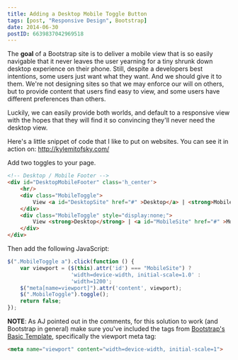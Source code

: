 ```yaml
---
title: Adding a Desktop Mobile Toggle Button
tags: [post, "Responsive Design", Bootstrap]
date: 2014-06-30
postID: 6639837042969518
---
```


The **goal** of a Bootstrap site is to deliver a mobile view that is so easily navigable that it never leaves the user yearning for a tiny shrunk down desktop experience on their phone.  Still, despite a developers best intentions, some users just want what they want.  And we should give it to them.  We're not designing sites so that we may enforce our will on others, but to provide content that users find easy to view, and some users have different preferences than others.

Luckily, we can easily provide both worlds, and default to a responsive view with the hopes that they will find it so convincing they'll never need the desktop view.

Here's a little snippet of code that I like to put on websites. You can see it in action on: http://kylemitofsky.com/

Add two toggles to your page.

```html
<!-- Desktop / Mobile Footer -->
<div id="DesktopMobileFooter" class='h_center'>
    <hr/>
    <div class="MobileToggle">
        View <a id="DesktopSite" href="#" >Desktop</a> | <strong>Mobile</strong> Site
    </div>
    <div class="MobileToggle" style="display:none;">
        View <strong>Desktop</strong> | <a id="MobileSite" href="#" >Mobile</a> Site
    </div>
</div>
```

Then add the following JavaScript:

```js
$(".MobileToggle a").click(function () {
    var viewport = ($(this).attr('id') === "MobileSite") ?
                    'width=device-width, initial-scale=1.0' :
                    'width=1200';
    $("meta[name=viewport]").attr('content', viewport);
    $(".MobileToggle").toggle();
    return false;
});
```

**NOTE**: As AJ pointed out in the comments, for this solution to work (and Bootstrap in general) make sure you've included the tags from [Bootstrap's Basic Template](http://getbootstrap.com/getting-started/#template), specifically the viewport meta tag:

```html
<meta name="viewport" content="width=device-width, initial-scale=1">
```
